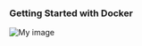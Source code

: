 ### Getting Started with Docker

![My image](https://raw.githubusercontent.com/cncfkochi/workshops/docker-101/src/images/docker-101-01.png)
